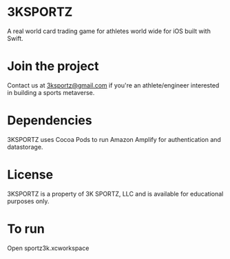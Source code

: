 # 3KSPORTZ
A real world card trading game for athletes world wide for iOS built with Swift.

# Join the project
Contact us at 3ksportz@gmail.com if you're an athlete/engineer interested in building a sports metaverse.

# Dependencies
3KSPORTZ uses Cocoa Pods to run Amazon Amplify for authentication and datastorage. 

# License
3KSPORTZ is a property of 3K SPORTZ, LLC and is available for educational purposes only.

# To run
Open sportz3k.xcworkspace
